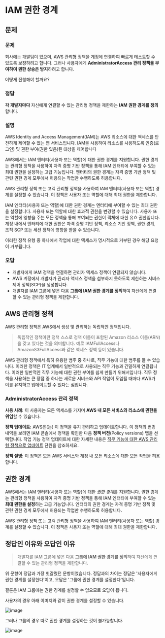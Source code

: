 # IAM 권한 경계

## 문제

### 문제

회사에는 개발팀이 있으며, AWS 관리형 정책을 계정에 연결하여 빠르게 테스트할 수 있도록 보장하려고 합니다. 그러나 사용자에게 **AdministratorAccess 관리 정책을 부여하여 권한 상승은 방지**하려고 합니다.

어떻게 진행해야 할까요?

### 정답

**각 개발자마다** 자신에게 연결할 수 있는 관리형 정책을 제한하는 **IAM 권한 경계를 정의**합니다.

### 설명

AWS Identity and Access Management(IAM)는 AWS 리소스에 대한 액세스를 안전하게 제어할 수 있는 웹 서비스입니다. IAM을 사용하여 리소스를 사용하도록 인증(로그인) 및 권한 부여(권한 있음)된 대상을 제어합니다

AWS에서는 IAM 엔터티(사용자 또는 역할)에 대한 권한 경계를 지원합니다. 권한 경계는 관리형 정책을 사용하여 자격 증명 기반 정책을 통해 IAM 엔터티에 부여할 수 있는 최대 권한을 설정하는 고급 기능입니다. 엔터티의 권한 경계는 자격 증명 기반 정책 및 관련 권한 경계 모두에서 허용되는 작업만 수행하도록 허용합니다.

AWS 관리형 정책 또는 고객 관리형 정책을 사용하여 IAM 엔터티(사용자 또는 역할) 경계를 설정할 수 있습니다. 이 정책은 사용자 또는 역할에 대해 최대 권한을 제한합니다.

IAM 엔터티(사용자 또는 역할)에 대한 권한 경계는 엔터티에 부여할 수 있는 최대 권한을 설정합니다. 사용자 또는 역할에 대한 효과적 권한을 변경할 수 있습니다. 사용자 또는 역할에 영향을 주는 모든 정책을 통해 부여되는 권한이 객체에 대한 유효 권한입니다. 계정 내에서 엔터티에 대한 권한은 자격 증명 기반 정책, 리소스 기반 정책, 권한 경계, 조직 SCP 또는 세션 정책에 영향을 받을 수 있습니다.

이러한 정책 유형 중 하나에서 작업에 대한 액세스가 명시적으로 거부된 경우 해당 요청이 거부됩니다.

### 오답

- 개발자에게 IAM 정책을 연결하면 관리자 액세스 정책이 연결되지 않습니다.
- AWS 계정에서 개발자가 관리자 액세스 정책을 첨부하지 못하도록 제한하는 서비스 제어 정책(SCP)을 생성합니다.
- 개발자를 IAM 그룹에 넣은 다음 **그룹에 IAM 권한 경계를 정의**하여 자신에게 연결할 수 있는 관리형 정책을 제한합니다.

## AWS 관리형 정책

AWS 관리형 정책은 AWS에서 생성 및 관리하는 독립적인 정책입니다.

> 독립적인 정책이란 정책 스스로 정책 이름이 포함된 Amazon 리소스 이름(ARN)을 갖고 있다는 것을 의미합니다. 예로 IAMFullAccess나 AmazonS3FullAccess와 같은 액세스 정책 등이 있습니다.

AWS 관리형 정책에서 특히 유용한 범주 중 하나로, 직무 기능에 대한 범주를 들 수 있습니다. 이러한 정책은 IT 업계에서 일반적으로 사용되는 직무 기능과 긴밀하게 연결됩니다. 이러한 일반적인 직무 기능에 대한 권한 부여를 쉽게 만들기 위해서입니다. 직무 정책을 사용하는 큰 장점 중 하나는 새로운 서비스와 API 작업이 도입될 때마다 AWS가 이를 유지하고 업데이트할 수 있다는 점입니다.

### AdministratorAccess 관리 정책

**사용 사례:** 이 사용자는 모든 액세스를 가지며 **AWS 내 모든 서비스와 리소스에 권한을 위임**할 수 있습니다.

**정책 업데이트:** AWS은(는) 이 정책을 유지 관리하고 업데이트합니다. 이 정책의 변경 내역을 보려면 IAM 콘솔에서 정책을 확인한 다음 **정책 버전**(Policy versions) 탭을 선택합니다. 작업 기능 정책 업데이트에 대한 자세한 내용은 [직무 기능에 대한 AWS 관리형 정책으로 업데이트](https://docs.aws.amazon.com/ko_kr/IAM/latest/UserGuide/access_policies_job-functions.html#security-iam-awsmanpol-jobfunction-updates) 단원을 참조하세요.

**정책 설명:** 이 정책은 모든 AWS 서비스와 계정 내 모든 리소스에 대한 모든 작업을 허용합니다.

## 권한 경계

AWS에서는 IAM 엔터티(사용자 또는 역할)에 대한 *권한 경계*를 지원합니다. 권한 경계는 관리형 정책을 사용하여 자격 증명 기반 정책을 통해 IAM 엔터티에 부여할 수 있는 **최대 권한을 설정**하는 고급 기능입니다. 엔터티의 권한 경계는 자격 증명 기반 정책 및 관련 권한 경계 모두에서 허용되는 작업만 수행하도록 허용합니다.

AWS 관리형 정책 또는 고객 관리형 정책을 사용하여 IAM 엔터티(사용자 또는 역할) 경계를 설정할 수 있습니다. 이 정책은 사용자 또는 역할에 대해 최대 권한을 제한합니다.

## 정답인 이유와 오답인 이유

> 개발자를 IAM 그룹에 넣은 다음 **그룹에 IAM 권한 경계를 정의**하여 자신에게 연결할 수 있는 관리형 정책을 제한합니다.

위 문항이 정답과 가장 헛갈렸던 문항이었습니다. 정답과의 차이는 정답은 '사용자에게 권한 경계를 설정한다'이고, 오답은 '그룹에 권한 경계를 설정한다'입니다.

결론은 IAM 그룹에는 권한 경계를 설정할 수 없으므로 오답이 됩니다.

사용자의 경우 아래 이미지와 같이 권한 경계를 설정할 수 있습니다.

![image](https://user-images.githubusercontent.com/48052622/132645440-9bb7a68b-98f3-42f1-9439-2b9d6245d876.png)

그러나 그룹의 경우 따로 권한 경계를 설정하는 것이 불가능합니다.

![image](https://user-images.githubusercontent.com/48052622/132645606-09474e17-f89e-4a3f-884d-b2aa9a3b4e4d.png)


